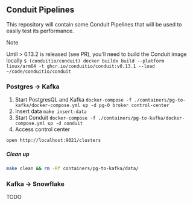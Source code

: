 ## Conduit Pipelines

This repository will contain some Conduit Pipelines that will be used to easily test its performance.

> [!NOTE]  
> Until > 0.13.2 is released (see PR), you'll need to build the Conduit image locally
> `$ (conduitio/conduit) docker buildx build --platform linux/arm64 -t ghcr.io/conduitio/conduit:v0.13.1 --load ~/code/conduitio/conduit`

### Postgres -> Kafka


1. Start PostgresQL and Kafka `docker-compose -f ./containers/pg-to-kafka/docker-compose.yml up -d pg-0 broker control-center`
1. Insert data `make insert-data`
1. Start Conduit `docker-compose -f ./containers/pg-to-kafka/docker-compose.yml up -d conduit`
1. Access control center


```bash
open http://localhost:9021/clusters
```

##### Clean up

```bash
make clean && rm -Rf containers/pg-to-kafka/data/
```

### Kafka -> Snowflake

TODO


